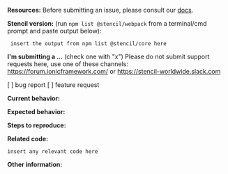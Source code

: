 **Resources:**
Before submitting an issue, please consult our [docs](https://stenciljs.com/).

**Stencil version:** (run `npm list @stencil/webpack` from a terminal/cmd prompt and paste output below):

```
 insert the output from npm list @stencil/core here
```

**I'm submitting a ...**  (check one with "x")
Please do not submit support requests here, use one of these channels: https://forum.ionicframework.com/ or https://stencil-worldwide.slack.com

[ ] bug report
[ ] feature request


**Current behavior:**
<!-- Describe how the bug manifests. -->

**Expected behavior:**
<!-- Describe what the behavior would be without the bug. -->

**Steps to reproduce:**
<!-- If you are able to illustrate the bug or feature request with an example, please provide steps to reproduce and if possible a demo
-->

**Related code:**

```
insert any relevant code here
```

**Other information:**
<!-- List any other information that is relevant to your issue. Stack traces, related issues, suggestions on how to fix, Stack Overflow links, forum links, etc. -->
